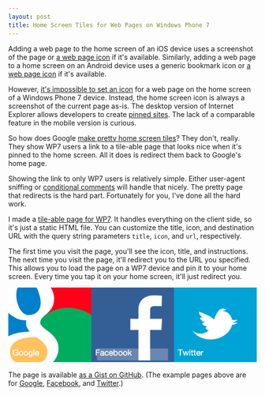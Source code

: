 ```yaml
---
layout: post
title: Home Screen Tiles for Web Pages on Windows Phone 7
---
```


Adding a web page to the home screen of an iOS device uses a
screenshot of the page or [a web page icon][1] if it's available.
Similarly, adding a web page to a home screen on an Android device
uses a generic bookmark icon or [a web page icon][2] if it's
available.

However, [it's impossible to set an icon][3] for a web page on the
home screen of a Windows Phone 7 device. Instead, the home screen
icon is always a screenshot of the current page as-is. The desktop
version of Internet Explorer allows developers to create [pinned
sites][4]. The lack of a comparable feature in the mobile version
is curious.

So how does Google [make pretty home screen tiles][5]? They don't,
really. They show WP7 users a link to a tile-able page that looks
nice when it's pinned to the home screen. All it does is redirect
them back to Google's home page.

Showing the link to only WP7 users is relatively simple. Either
user-agent sniffing or [conditional comments][6] will handle that
nicely. The pretty page that redirects is the hard part. Fortunately
for you, I've done all the hard work.

I made a [tile-able page for WP7][7]. It handles everything on the
client side, so it's just a static HTML file. You can customize the
title, icon, and destination URL with the query string parameters
`title`, `icon`, and `url`, respectively.

The first time you visit the page, you'll see the icon, title, and
instructions. The next time you visit the page, it'll redirect you
to the URL you specified. This allows you to load the page on a WP7
device and pin it to your home screen. Every time you tap it on
your home screen, it'll just redirect you.

![Example home screen tiles][8]

The page is available [as a Gist on GitHub][9]. (The example pages
above are for [Google][10], [Facebook][11], and [Twitter][12].)

[1]: https://developer.apple.com/library/IOs/#documentation/AppleApplications/Reference/SafariWebContent/ConfiguringWebApplications/ConfiguringWebApplications.html
[2]: http://stackoverflow.com/q/1951381
[3]: http://stackoverflow.com/q/5994380
[4]: http://msdn.microsoft.com/en-us/ie/dd797411
[5]: http://www.russellbeattie.com/blog/creating-a-pinnable-windows-phone-7-tile-for-your-website-like-google
[6]: http://blogs.msdn.com/b/iemobile/archive/2010/12/08/targeting-mobile-optimized-css-at-windows-phone-7.aspx
[7]: /static/pages/2012-02-03-wp7-tile.html
[8]: /static/images/2012-02-03-figure-1.png
[9]: https://gist.github.com/1727983
[10]: /static/pages/2012-02-03-wp7-tile.html?title=Google&icon=http://i.imgur.com/4UNSv.png&url=https://www.google.com/
[11]: /static/pages/2012-02-03-wp7-tile.html?title=Facebook&icon=http://i.imgur.com/wXxZR.png&url=https://www.facebook.com/
[12]: /static/pages/2012-02-03-wp7-tile.html?title=Twitter&icon=http://i.imgur.com/lfyve.png&url=https://twitter.com/
